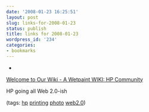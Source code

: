 ```yaml
---
date: '2008-01-23 16:25:51'
layout: post
slug: links-for-2008-01-23
status: publish
title: links for 2008-01-23
wordpress_id: '234'
categories:
- bookmarks
---
```



	
  *
		

[Welcome to Our Wiki - A Wetpaint WIKI: HP Community](http://expressioncenter.wetpaint.com/)


		

HP going all Web 2.0-ish


		

(tags: [hp](http://del.icio.us/eob/hp) [printing](http://del.icio.us/eob/printing) [photo](http://del.icio.us/eob/photo) [web2.0](http://del.icio.us/eob/web2.0))


	



